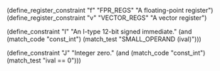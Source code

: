 (define_register_constraint "f" "FPR_REGS" "A floating-point register")
(define_register_constraint "v" "VECTOR_REGS" "A vector register")

(define_constraint "I"
  "An I-type 12-bit signed immediate."
  (and (match_code "const_int")
       (match_test "SMALL_OPERAND (ival)")))

(define_constraint "J"
  "Integer zero."
  (and (match_code "const_int")
       (match_test "ival == 0")))

